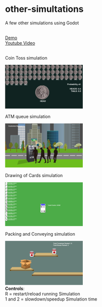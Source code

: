 # other-simultations
A few other simulations using Godot  

<br>
<a href="https://rocket-007.itch.io/simulation-pack"> Demo </a> 
<br>
<a href=""> Youtube Video </a>
<br>

<br>

Coin Toss simulation  

<img src="https://github.com/Rocket-007/other-simultations/blob/main/github_page_files/coin_toss_ScreenShot.png" alt="" width="50%"/>

<br>

ATM queue simulation  

<img src="https://github.com/Rocket-007/other-simultations/blob/main/github_page_files/atm_queue_ScreenShot.png" alt="" width="50%"/>

<br>

Drawing of Cards simulation  

<img src="https://github.com/Rocket-007/other-simultations/blob/main/github_page_files/card_draw_ScreenShot.png" alt="" width="50%"/>

<br>

Packing and Conveying simulation  

<img src="https://github.com/Rocket-007/other-simultations/blob/main/github_page_files/pack_convey_ScreenShot.png" alt="" width="50%"/>

<br>
<b>Controls</b>:
<br>
R = restart/reload running Simulation<br>
1 and 2 = slowdown/speedup Simulation time<br>
<br>

